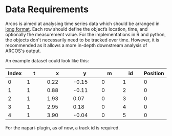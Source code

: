 # Data Requirements

Arcos is aimed at analysing time series data which should be arranged in [long format](https://en.wikipedia.org/wiki/Wide_and_narrow_data#Narrow). Each row should define the object’s location, time, and optionally the measurement value. For the implementations in R and python, the objects don't necessarily need to be tracked over time. However, it is recommended as it allows a more in-depth downstream analysis of ARCOS's output.

An example dataset could look like this:

<table><thead><tr><th>Index</th><th width="150">t</th><th width="150">x</th><th width="150">y</th><th width="150">m</th><th width="150">id</th><th>Position</th></tr></thead><tbody><tr><td>0</td><td>1</td><td>0.22</td><td>-0.15</td><td>0</td><td>1</td><td>0</td></tr><tr><td>1</td><td>1</td><td>0.88</td><td>-0.11</td><td>0</td><td>2</td><td>0</td></tr><tr><td>2</td><td>1</td><td>1.93</td><td>0.07</td><td>0</td><td>3</td><td>0</td></tr><tr><td>3</td><td>1</td><td>2.95</td><td>0.18</td><td>0</td><td>4</td><td>0</td></tr><tr><td>4</td><td>1</td><td>3.90</td><td>-0.04</td><td>0</td><td>5</td><td>0</td></tr></tbody></table>

For the napari-plugin, as of now, a track id is required.
